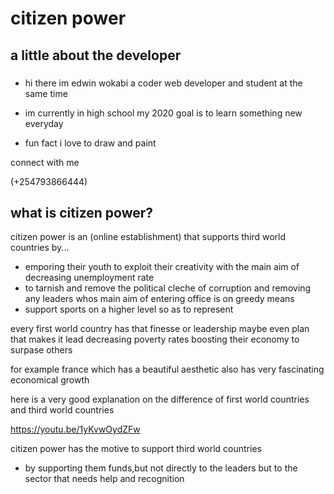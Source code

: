 # citizen power

## a little about the developer

###

* hi there im edwin wokabi a coder web developer and student at the same time

* im currently in high school my 2020 goal is to learn something new everyday 

* fun fact i love to draw and paint

connect with me 

(+254793866444)

## what is citizen power?

citizen power is an (online establishment) that supports third world countries by...

* emporing their youth to exploit their creativity with the main aim of decreasing unemployment rate 
* to tarnish and remove the political cleche of corruption and removing any leaders whos main aim of entering office is on greedy means 
* support sports on a higher level so as to represent 


every first world country has that finesse or leadership maybe even plan that makes it lead decreasing poverty rates boosting their economy to surpase others 

for example france which has a beautiful aesthetic also has very fascinating economical growth 

here is a very good explanation on the difference of first world countries and third world countries

https://youtu.be/1yKvwOydZFw

citizen power has the motive to support third world countries 

* by supporting them funds,but not directly to the leaders but to the sector that needs help and recognition 
